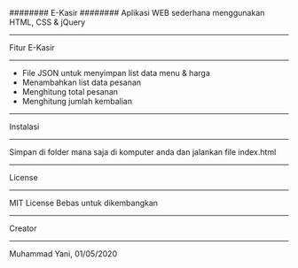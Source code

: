 ########
E-Kasir
########
Aplikasi WEB sederhana menggunakan HTML, CSS & jQuery

***************
Fitur E-Kasir
***************
- File JSON untuk menyimpan list data menu & harga
- Menambahkan list data pesanan
- Menghitung total pesanan
- Menghitung jumlah kembalian

**********
Instalasi
**********
Simpan di folder mana saja di komputer anda dan jalankan file index.html

*******
License
*******

MIT License 
Bebas untuk dikembangkan

********
Creator
********
Muhammad Yani, 01/05/2020